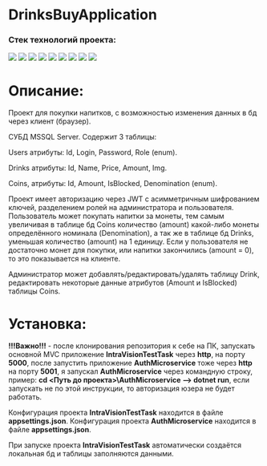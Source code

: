 # DrinksBuyApplication
### Стек технологий проекта:
<img src="https://img.shields.io/badge/ASP.NET WEB API-black?style=for-the-badge&logo=.NET&logoColor=512BD4"/> <img src="https://img.shields.io/badge/ASP.NET MVC-black?style=for-the-badge&logo=.NET&logoColor=512BD4"/> <img src="https://img.shields.io/badge/JavaScript-black?style=for-the-badge&logo=javascript&logoColor=F7DF1E"/> <img src="https://img.shields.io/badge/ORM EntityFramework-black?style=for-the-badge&logo=.NET&logoColor=512BD4"/> <img src="https://img.shields.io/badge/MSSQL Server-black?style=for-the-badge&logo=microsoftsqlserver&logoColor=CC2927"/> <img src="https://img.shields.io/badge/JSON-black?style=for-the-badge&logo=json&logoColor=white"/> <img src="https://img.shields.io/badge/AJAX-black?style=for-the-badge&logo=javascript&logoColor=3A76F0"/> <img src="https://img.shields.io/badge/JsonWebToken-black?style=for-the-badge&logo=jsonwebtokens&logoColor=white"/> <img src="https://img.shields.io/badge/JQuery-black?style=for-the-badge&logo=jquery&logoColor=0769AD"/>

# Описание:

Проект для покупки напитков, с возможностью изменения данных в бд через клиент (браузер).

СУБД MSSQL Server. Содержит 3 таблицы: 

Users атрибуты: Id, Login, Password, Role (enum).

Drinks атрибуты: Id, Name, Price, Amount, Img.

Coins, атрибуты: Id, Amount, IsBlocked, Denomination (enum).



Проект имеет авторизацию через JWT с асимметричным шифрованием ключей, разделением ролей на администратора и пользователя.
Пользователь может покупать напитки за монеты, тем самым увеличивая в таблице бд Coins количество (amount) какой-либо монеты определённого номинала (Denomination), а так же в таблице бд Drinks, уменьшая количество (amount) на 1 единицу.
Если у пользователя не достаточно монет для покупки, или напитки закончились (amount = 0), то это показывается на клиенте.

Администратор может добавлять/редактировать/удалять таблицу Drink, редактировать некоторые данные атрибутов (Amount и IsBlocked) таблицы Coins.

# Установка:
**!!!Важно!!!** - после клонирования репозитория к себе на ПК, запускать основной MVC приложение **IntraVisionTestTask** через **http**, на порту **5000**, после запустить приложение **AuthMicroservice** тоже через **http** на порту **5001**,
я запускал **AuthMicroservice** через командную строку, пример: **cd <Путь до проекта>\\AuthMicroservice --> dotnet run**, если запускать не по этой инструкции, то авторизация юзера не будет работать.

Конфигурация проекта **IntraVisionTestTask** находится в файле **appsettings.json**.
Конфигурация проекта **AuthMicroservice** находится в файле **appsettings.json**.

При запуске проекта **IntraVisionTestTask** автоматически создаётся локальная бд и таблицы заполняются данными.
